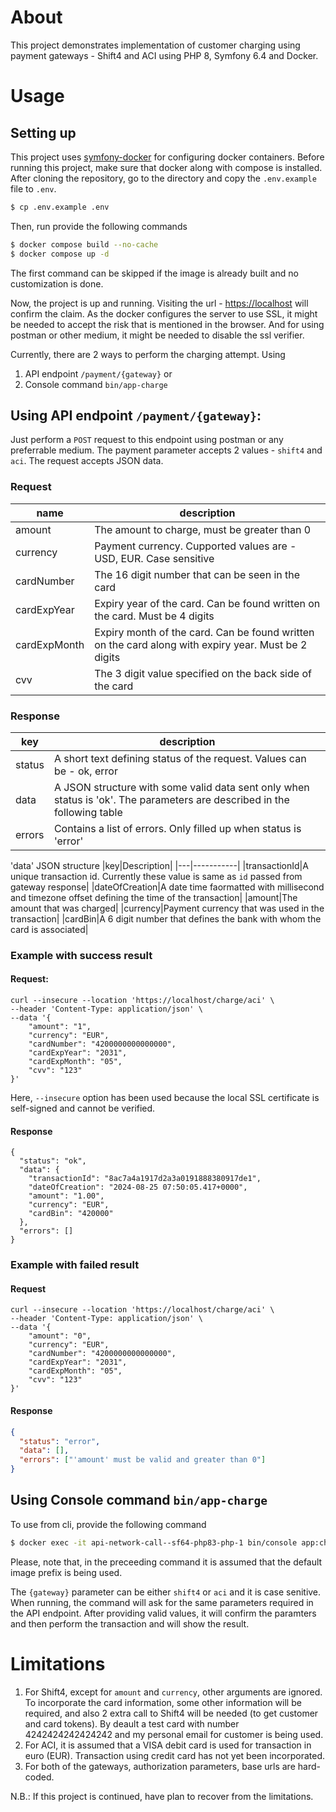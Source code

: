 # About
This project demonstrates implementation of customer charging using payment gateways - Shift4 and ACI using PHP 8, Symfony 6.4 and Docker.

# Usage

## Setting up
This project uses [symfony-docker](https://github.com/dunglas/symfony-docker) for configuring docker containers. Before running this project, make sure that docker along with compose is installed. After cloning the repository, go to the directory and copy the `.env.example` file to `.env`.
```bash
$ cp .env.example .env
```
Then, run provide the following commands
```bash
$ docker compose build --no-cache
$ docker compose up -d
```
The first command can be skipped if the image is already built and no customization is done.

Now, the project is up and running. Visiting the url - [https://localhost](https://localhost) will confirm the claim. As the docker configures the server to use SSL, it might be needed to accept the risk that is mentioned in the browser. And for using postman or other medium, it might be needed to disable the ssl verifier.

Currently, there are 2 ways to perform the charging attempt. Using

1. API endpoint `/payment/{gateway}` or
2. Console command `bin/app-charge`

## Using API endpoint `/payment/{gateway}`:
Just perform a `POST` request to this endpoint using postman or any preferrable medium. The payment parameter accepts 2 values - `shift4` and `aci`. The request accepts JSON data.

### Request

|name|description|
|----|-----------|
|amount|The amount to charge, must be greater than 0|
|currency|Payment currency. Cupported values are - USD, EUR. Case sensitive|
|cardNumber|The 16 digit number that can be seen in the card|
|cardExpYear|Expiry year of the card. Can be found written on the card. Must be 4 digits|
|cardExpMonth|Expiry month of the card. Can be found written on the card along with expiry year. Must be 2 digits|
|cvv|The 3 digit value specified on the back side of the card|

### Response

|key|description|
|----|-----------|
|status|A short text defining status of the request. Values can be - ok, error|
|data|A JSON structure with some valid data sent only when status is 'ok'. The parameters are described in the following table|
|errors|Contains a list of errors. Only filled up when status is 'error'|

'data' JSON structure
|key|Description|
|---|-----------|
|transactionId|A unique transaction id. Currently these value is same as `id` passed from gateway response|
|dateOfCreation|A date time faormatted with millisecond and timezone offset defining the time of the transaction|
|amount|The amount that was charged|
|currency|Payment currency that was used in the transaction|
|cardBin|A 6 digit number that defines the bank with whom the card is associated|

### Example with success result
#### Request:
```
curl --insecure --location 'https://localhost/charge/aci' \
--header 'Content-Type: application/json' \
--data '{
    "amount": "1",
    "currency": "EUR",
    "cardNumber": "4200000000000000",
    "cardExpYear": "2031",
    "cardExpMonth": "05",
    "cvv": "123"
}'
```
Here, `--insecure` option has been used because the local SSL certificate is self-signed and cannot be verified.

#### Response
```
{
  "status": "ok",
  "data": {
    "transactionId": "8ac7a4a1917d2a3a0191888380917de1",
    "dateOfCreation": "2024-08-25 07:50:05.417+0000",
    "amount": "1.00",
    "currency": "EUR",
    "cardBin": "420000"
  },
  "errors": []
}
```

### Example with failed result
#### Request
```
curl --insecure --location 'https://localhost/charge/aci' \
--header 'Content-Type: application/json' \
--data '{
    "amount": "0",
    "currency": "EUR",
    "cardNumber": "4200000000000000",
    "cardExpYear": "2031",
    "cardExpMonth": "05",
    "cvv": "123"
}'
```
#### Response
```JSON
{
  "status": "error",
  "data": [],
  "errors": ["'amount' must be valid and greater than 0"]
}
```

## Using Console command `bin/app-charge`

To use from cli, provide the following command
```bash
$ docker exec -it api-network-call--sf64-php83-php-1 bin/console app:charge <gateway>
```
Please, note that, in the preceeding command it is assumed that the default image prefix is being used.

The `{gateway}` parameter can be either `shift4` or `aci` and it is case senitive. When running, the command will ask for the same parameters required in the API endpoint. After providing valid values, it will confirm the paramters and then perform the transaction and will show the result.

# Limitations
1. For Shift4, except for `amount` and `currency`, other arguments are ignored. To incorporate the card information, some other information will be required, and also 2 extra call to Shift4 will be needed (to get customer and card tokens). By deault a test card with number 4242424242424242 and my personal email for customer is being used.
2. For ACI, it is assumed that a VISA debit card is used for transaction in euro (EUR). Transaction using credit card has not yet been incorporated.
3. For both of the gateways, authorization parameters, base urls are hard-coded.

N.B.: If this project is continued, have plan to recover from the limitations.